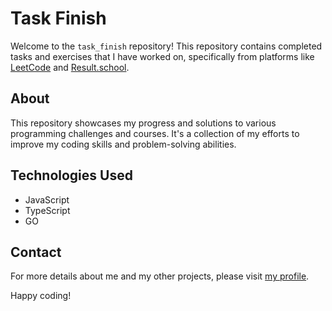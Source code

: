 # Task Finish

Welcome to the `task_finish` repository! This repository contains completed tasks and exercises that I have worked on, specifically from platforms like [LeetCode](https://leetcode.com/) and [Result.school](https://result.school/).

## About

This repository showcases my progress and solutions to various programming challenges and courses. It's a collection of my efforts to improve my coding skills and problem-solving abilities.

## Technologies Used

- JavaScript
- TypeScript
- GO

## Contact

For more details about me and my other projects, please visit [my profile](https://khusravkhon.github.io/resume).

Happy coding!
